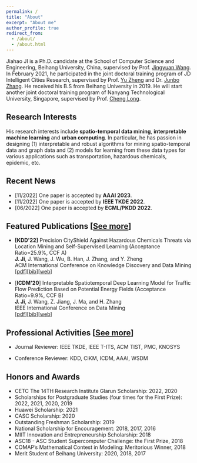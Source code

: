 ```yaml
---
permalink: /
title: "About"
excerpt: "About me"
author_profile: true
redirect_from: 
  - /about/
  - /about.html
---
```


Jiahao JI is a Ph.D. candidate at the School of Computer Science and Engineering, Beihang University, China, supervised by Prof. [Jingyuan Wang](https://www.bigscity.com/jingyuan-wang/). In February 2021, he participated in the joint doctoral training program of JD Intelligent Cities Research, supervised by Prof. [Yu Zheng](http://urban-computing.com/yuzheng) and Dr. [Junbo Zhang](https://zhangjunbo.org/). He received his B.S from Beihang University in 2019. He will start another joint doctoral training program of Nanyang Technological University, Singapore, supervised by Prof. [Cheng Long](https://personal.ntu.edu.sg/c.long/index.html).

<!-- Jiahao JI is currently seeking for job opportunities in both academia and industry. If you are interested in my research or hiring me, please feel free to <u><a href="/contact">contact me</a></u>. -->

## Research Interests

His research interests include **spatio-temporal data mining**, **interpretable machine learning** and **urban computing**. In particular, he has passion in designing (1) interpretable and robust algorithms for mining spatio-temporal data and graph data and (2) models for learning from these data types for various applications such as transportation, hazardous chemicals, epidemic, etc.

<!-- * Spatio-temporal data mining: forecasting, simulation, AI for social good (*e.g.*, transportation, hazardous chemicals, epidemic)
* Interpretable machine learning:  -->

## Recent News

<!-- * [09/2022] Serve as a PC member for **WSDM 2023**. -->
* [11/2022] One paper is accepted by **AAAI 2023**.
* [11/2022] One paper is accepted by **IEEE TKDE 2022**.
* [06/2022] One paper is accepted by **ECML/PKDD 2022**.
<!-- * [05/2022] One paper is accepted by **KDD 2022**. -->
<!-- * [12/2021] One paper is accepted by **AAAI 2022**. -->

## Featured Publications [<u><a href="https://echo-ji.github.io/academicpages/publications">See more</a></u>]

* **[KDD'22]** Precision CityShield Against Hazardous Chemicals Threats via Location Mining and Self-Supervised Learning (Acceptance Ratio=25.9%, CCF A)\
**J. Ji**, J. Wang, J. Wu, B. Han, J. Zhang, and Y. Zheng\
ACM International Conference on Knowledge Discovery and Data Mining\
[[pdf](https://echo-ji.github.io/academicpages/files/CityShield_KDD22.pdf)][[bib](https://echo-ji.github.io/academicpages/files/CityShield_KDD22.txt)][[web](https://dl.acm.org/doi/abs/10.1145/3534678.3539028)]

* [**ICDM'20**] Interpretable Spatiotemporal Deep Learning Model for Traffic Flow Prediction Based on Potential Energy Fields (Acceptance Ratio=9.9%, CCF B)\
**J. Ji**, J. Wang, Z. Jiang, J. Ma, and H. Zhang\
IEEE International Conference on Data Mining\
[[pdf](https://echo-ji.github.io/academicpages/files/STPEF_ICDM20.pdf)][[bib](https://echo-ji.github.io/academicpages/files/STPEF_ICDM20.txt)][[web](https://ieeexplore.ieee.org/document/9338315)]

## Professional Activities [<u><a href="https://echo-ji.github.io/academicpages/service">See more</a></u>]

* Journal Reviewer: IEEE TKDE, IEEE T-ITS, ACM TIST, PMC, KNOSYS

* Conference Reviewer: KDD, CIKM, ICDM, AAAI, WSDM

## Honors and Awards

* CETC The 14TH Research Institute Glarun Scholarship: 2022, 2020
* Scholarships for Postgraduate Studies (four times for the First Prize): 2022, 2021, 2020, 2019
* Huawei Scholarship: 2021
* CASC Scholarship: 2020
* Outstanding Freshman Scholarship: 2019
* National Scholarship for Encouragement: 2018, 2017, 2016
* MIIT Innovation and Entrepreneurship Scholarship: 2018
* ASC18 - ASC Student Supercomputer Challenge: the First Prize, 2018
* COMAP’s Mathematical Contest in Modeling: Meritorious Winner, 2018
* Merit Student of Beihang University: 2020, 2018, 2017

<!-- ## Collaborators

I am really honored to work with my best friends (in alphabetical order):
* [Chao Huang](https://sites.google.com/view/chaoh), University of Hong Kong
*  -->

<!-- PS: Last updated on October 4, 2022. -->